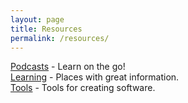 ```yaml
---
layout: page
title: Resources
permalink: /resources/
---
```

[Podcasts](./podcasts.html) - Learn on the go!<br>
[Learning](./learning.html) - Places with great information.<br>
[Tools](./tools.html) - Tools for creating software.
